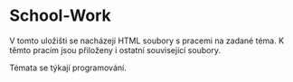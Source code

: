# School-Work
V tomto uložišti se nacházejí HTML soubory s pracemi na zadané téma. K těmto pracím jsou přiloženy i ostatní související soubory.

Témata se týkají programování.
